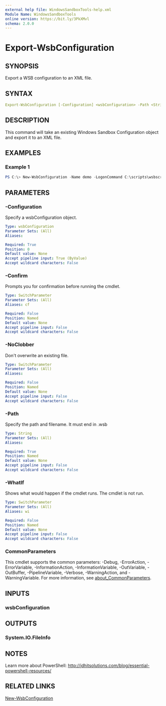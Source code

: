 ```yaml
---
external help file: WindowsSandboxTools-help.xml
Module Name: WindowsSandboxTools
online version: https://bit.ly/3PkXMvl
schema: 2.0.0
---
```


# Export-WsbConfiguration

## SYNOPSIS

Export a WSB configuration to an XML file.

## SYNTAX

```yaml
Export-WsbConfiguration [-Configuration] <wsbConfiguration> -Path <String> [-NoClobber] [-WhatIf] [-Confirm][<CommonParameters>]
```

## DESCRIPTION

This command will take an existing Windows Sandbox Configuration object and export it to an XML file.

## EXAMPLES

### Example 1

```powershell
PS C:\> New-WsbConfiguration -Name demo -LogonCommand C:\scripts\wsbscripts\sandbox-basic.cmd -MemoryInMB (4096*2) -MappedFolder (New-WsbMappedFolder -HostFolder c:\scratch -SandboxFolder c:\junk) -Description "My test WSB configuration" | Export-WsbConfiguration -Path c:\scratch\scratch.wsb
```

## PARAMETERS

### -Configuration

Specify a wsbConfiguration object.

```yaml
Type: wsbConfiguration
Parameter Sets: (All)
Aliases:

Required: True
Position: 0
Default value: None
Accept pipeline input: True (ByValue)
Accept wildcard characters: False
```

### -Confirm

Prompts you for confirmation before running the cmdlet.

```yaml
Type: SwitchParameter
Parameter Sets: (All)
Aliases: cf

Required: False
Position: Named
Default value: None
Accept pipeline input: False
Accept wildcard characters: False
```

### -NoClobber

Don't overwrite an existing file.

```yaml
Type: SwitchParameter
Parameter Sets: (All)
Aliases:

Required: False
Position: Named
Default value: None
Accept pipeline input: False
Accept wildcard characters: False
```

### -Path

Specify the path and filename.
It must end in .wsb

```yaml
Type: String
Parameter Sets: (All)
Aliases:

Required: True
Position: Named
Default value: None
Accept pipeline input: False
Accept wildcard characters: False
```

### -WhatIf

Shows what would happen if the cmdlet runs.
The cmdlet is not run.

```yaml
Type: SwitchParameter
Parameter Sets: (All)
Aliases: wi

Required: False
Position: Named
Default value: None
Accept pipeline input: False
Accept wildcard characters: False
```

### CommonParameters

This cmdlet supports the common parameters: -Debug, -ErrorAction, -ErrorVariable, -InformationAction, -InformationVariable, -OutVariable, -OutBuffer, -PipelineVariable, -Verbose, -WarningAction, and -WarningVariable. For more information, see [about_CommonParameters](http://go.microsoft.com/fwlink/?LinkID=113216).

## INPUTS

### wsbConfiguration

## OUTPUTS

### System.IO.FileInfo

## NOTES

Learn more about PowerShell: http://jdhitsolutions.com/blog/essential-powershell-resources/

## RELATED LINKS

[New-WsbConfiguration](New-WsbConfiguration.md)
